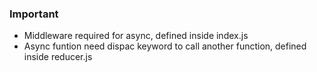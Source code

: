### Important 

* Middleware required for async, defined inside index.js <br/>
* Async funtion need dispac keyword to call another function, defined inside reducer.js 


